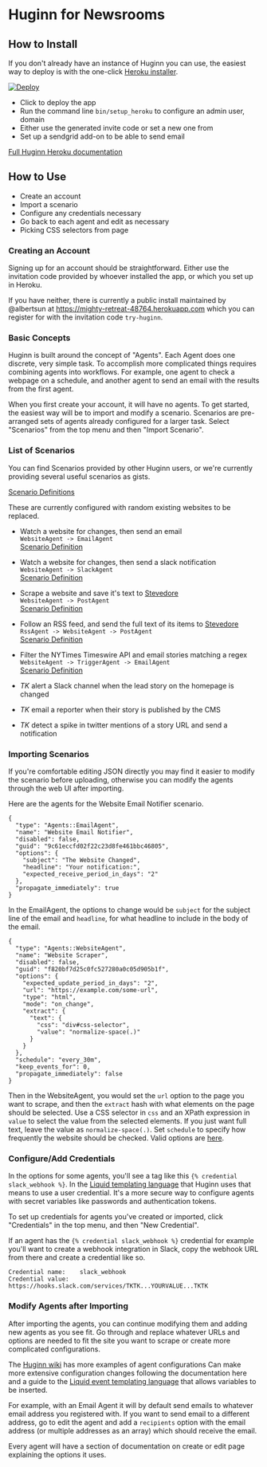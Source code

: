 # Huginn for Newsrooms

## How to Install

If you don't already have an instance of Huginn you can use, the easiest way to deploy is with the one-click [Heroku installer](https://github.com/cantino/huginn/#heroku).

[![Deploy](https://www.herokucdn.com/deploy/button.png)](https://heroku.com/deploy?template=https://github.com/cantino/huginn)

* Click to deploy the app
* Run the command line `bin/setup_heroku` to configure an admin user, domain
* Either use the generated invite code or set a new one from
* Set up a sendgrid add-on to be able to send email

[Full Huginn Heroku documentation](https://github.com/cantino/huginn/blob/master/doc/heroku/install.md)

## How to Use

* Create an account
* Import a scenario
* Configure any credentials necessary
* Go back to each agent and edit as necessary
* Picking CSS selectors from page

### Creating an Account

Signing up for an account should be straightforward. Either use the invitation code provided by whoever installed the app, or which you set up in Heroku.

If you have neither, there is currently a public install maintained by @albertsun at https://mighty-retreat-48764.herokuapp.com which you can register for with the invitation code `try-huginn`.

### Basic Concepts

Huginn is built around the concept of "Agents". Each Agent does one discrete, very simple task. To accomplish more complicated things requires combining agents into workflows. For example, one agent to check a webpage on a schedule, and another agent to send an email with the results from the first agent.

When you first create your account, it will have no agents. To get started, the easiest way will be to import and modify a scenario. Scenarios are pre-arranged sets of agents already configured for a larger task. Select "Scenarios" from the top menu and then "Import Scenario".

### List of Scenarios

You can find Scenarios provided by other Huginn users, or we're currently providing several useful scenarios as gists.

[Scenario Definitions](https://gist.github.com/albertsun/7e5cffc84a450c7d587f05f9f5b6938e)

These are currently configured with random existing websites to be replaced.

* Watch a website for changes, then send an email  
    `WebsiteAgent -> EmailAgent`  
    [Scenario Definition](https://raw.githubusercontent.com/albertsun/huginn-newsroom-scenarios/master/scenarios/website-email-notifier.json)  

* Watch a website for changes, then send a slack notification  
    `WebsiteAgent -> SlackAgent`  
    [Scenario Definition](https://raw.githubusercontent.com/albertsun/huginn-newsroom-scenarios/master/scenarios/website-slack-notifier.json)  

* Scrape a website and save it's text to [Stevedore](https://github.com/newsdev/stevedore)  
    `WebsiteAgent -> PostAgent`  
    [Scenario Definition](https://raw.githubusercontent.com/albertsun/huginn-newsroom-scenarios/master/scenarios/website-to-stevedore.json)  

* Follow an RSS feed, and send the full text of its items to [Stevedore](https://github.com/newsdev/stevedore)  
    `RssAgent -> WebsiteAgent -> PostAgent`  
    [Scenario Definition](https://raw.githubusercontent.com/albertsun/huginn-newsroom-scenarios/master/scenarios/rss-full-text-scrape-to-stevedore.json)  

* Filter the NYTimes Timeswire API and email stories matching a regex  
  `WebsiteAgent -> TriggerAgent -> EmailAgent`  
  [Scenario Definition](https://raw.githubusercontent.com/albertsun/huginn-newsroom-scenarios/master/scenarios/timeswire-story-filter-email.json)  

* _TK_ alert a Slack channel when the lead story on the homepage is changed
* _TK_ email a reporter when their story is published by the CMS
* _TK_ detect a spike in twitter mentions of a story URL and send a notification


### Importing Scenarios

If you're comfortable editing JSON directly you may find it easier to modify the scenario before uploading, otherwise you can modify the agents through the web UI after importing.

Here are the agents for the Website Email Notifier scenario.

```
{
  "type": "Agents::EmailAgent",
  "name": "Website Email Notifier",
  "disabled": false,
  "guid": "9c61eccfd02f22c23d8fe461bbc46805",
  "options": {
    "subject": "The Website Changed",
    "headline": "Your notification:",
    "expected_receive_period_in_days": "2"
  },
  "propagate_immediately": true
}
```

In the EmailAgent, the options to change would be `subject` for the subject line of the email and `headline`, for what headline to include in the body of the email.

```
{
  "type": "Agents::WebsiteAgent",
  "name": "Website Scraper",
  "disabled": false,
  "guid": "f820bf7d25c0fc527280a0c05d905b1f",
  "options": {
    "expected_update_period_in_days": "2",
    "url": "https://example.com/some-url",
    "type": "html",
    "mode": "on_change",
    "extract": {
      "text": {
        "css": "div#css-selector",
        "value": "normalize-space(.)"
      }
    }
  },
  "schedule": "every_30m",
  "keep_events_for": 0,
  "propagate_immediately": false
}
```

Then in the WebsiteAgent, you would set the `url` option to the page you want to scrape, and then the `extract` hash with what elements on the page should be selected. Use a CSS selector in `css` and an XPath expression in `value` to select the value from the selected elements. If you just want full text, leave the value as `normalize-space(.)`. Set `schedule` to specify how frequently the website should be checked. Valid options are [here](https://github.com/cantino/huginn/wiki/Creating-a-new-agent#scheduling).

### Configure/Add Credentials

In the options for some agents, you'll see a tag like this `{% credential slack_webhook %}`. In the [Liquid templating language](https://github.com/cantino/huginn/wiki/Formatting-Events-using-Liquid) that Huginn uses that means to use a user credential. It's a more secure way to configure agents with secret variables like passwords and authentication tokens.

To set up credentials for agents you've created or imported, click "Credentials" in the top menu, and then "New Credential".

If an agent has the `{% credential slack_webhook %}` credential for example you'll want to create a webhook integration in Slack, copy the webhook URL from there and create a credential like so.

```
Credential name:    slack_webhook
Credential value:   https://hooks.slack.com/services/TKTK...YOURVALUE...TKTK
```

### Modify Agents after Importing

After importing the agents, you can continue modifying them and adding new agents as you see fit. Go through and replace whatever URLs and options are needed to fit the site you want to scrape or create more complicated configurations.

The [Huginn wiki](https://github.com/cantino/huginn/wiki/) has more examples of agent configurations Can make more extensive configuration changes following the documentation here and a guide to the [Liquid event templating language](https://github.com/cantino/huginn/wiki/Formatting-Events-using-Liquid) that allows variables to be inserted.

For example, with an Email Agent it will by default send emails to whatever email address you registered with. If you want to send email to a different address, go to edit the agent and add a `recipients` option with the email address (or multiple addresses as an array) which should receive the email.

Every agent will have a section of documentation on create or edit page explaining the options it uses.
